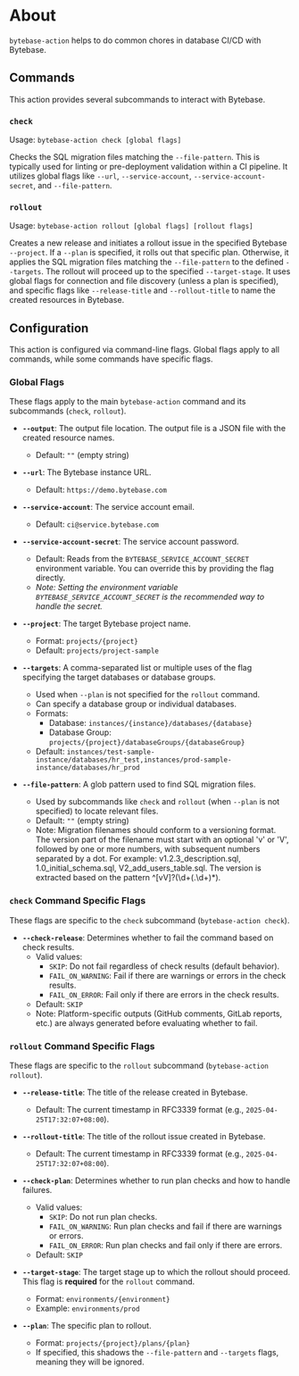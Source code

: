 # About

`bytebase-action` helps to do common chores in database CI/CD with Bytebase.

## Commands

This action provides several subcommands to interact with Bytebase.

### `check`

Usage: `bytebase-action check [global flags]`

Checks the SQL migration files matching the `--file-pattern`. This is typically used for linting or pre-deployment validation within a CI pipeline. It utilizes global flags like `--url`, `--service-account`, `--service-account-secret`, and `--file-pattern`.

### `rollout`

Usage: `bytebase-action rollout [global flags] [rollout flags]`

Creates a new release and initiates a rollout issue in the specified Bytebase `--project`.
If a `--plan` is specified, it rolls out that specific plan.
Otherwise, it applies the SQL migration files matching the `--file-pattern` to the defined `--targets`.
The rollout will proceed up to the specified `--target-stage`.
It uses global flags for connection and file discovery (unless a plan is specified), and specific flags like `--release-title` and `--rollout-title` to name the created resources in Bytebase.

## Configuration

This action is configured via command-line flags. Global flags apply to all commands, while some commands have specific flags.

### Global Flags

These flags apply to the main `bytebase-action` command and its subcommands (`check`, `rollout`).

-   **`--output`**: The output file location. The output file is a JSON file with the created resource names.
    -   Default: `""` (empty string)

-   **`--url`**: The Bytebase instance URL.
    -   Default: `https://demo.bytebase.com`

-   **`--service-account`**: The service account email.
    -   Default: `ci@service.bytebase.com`

-   **`--service-account-secret`**: The service account password.
    -   Default: Reads from the `BYTEBASE_SERVICE_ACCOUNT_SECRET` environment variable. You can override this by providing the flag directly.
    -   *Note: Setting the environment variable `BYTEBASE_SERVICE_ACCOUNT_SECRET` is the recommended way to handle the secret.*

-   **`--project`**: The target Bytebase project name.
    -   Format: `projects/{project}`
    -   Default: `projects/project-sample`

-   **`--targets`**: A comma-separated list or multiple uses of the flag specifying the target databases or database groups.
    -   Used when `--plan` is not specified for the `rollout` command.
    -   Can specify a database group or individual databases.
    -   Formats:
        -   Database: `instances/{instance}/databases/{database}`
        -   Database Group: `projects/{project}/databaseGroups/{databaseGroup}`
    -   Default: `instances/test-sample-instance/databases/hr_test,instances/prod-sample-instance/databases/hr_prod`

-   **`--file-pattern`**: A glob pattern used to find SQL migration files.
    -   Used by subcommands like `check` and `rollout` (when `--plan` is not specified) to locate relevant files.
    -   Default: `""` (empty string)
    -   Note: Migration filenames should conform to a versioning format. The version part of the filename must start with an optional 'v' or 'V', followed by one or more numbers, with subsequent numbers separated by a dot. For example: v1.2.3_description.sql, 1.0_initial_schema.sql, V2_add_users_table.sql. The version is extracted based on the pattern ^[vV]?(\d+(\.\d+)*).

### `check` Command Specific Flags

These flags are specific to the `check` subcommand (`bytebase-action check`).

-   **`--check-release`**: Determines whether to fail the command based on check results.
    -   Valid values:
        -   `SKIP`: Do not fail regardless of check results (default behavior).
        -   `FAIL_ON_WARNING`: Fail if there are warnings or errors in the check results.
        -   `FAIL_ON_ERROR`: Fail only if there are errors in the check results.
    -   Default: `SKIP`
    -   Note: Platform-specific outputs (GitHub comments, GitLab reports, etc.) are always generated before evaluating whether to fail.

### `rollout` Command Specific Flags

These flags are specific to the `rollout` subcommand (`bytebase-action rollout`).

-   **`--release-title`**: The title of the release created in Bytebase.
    -   Default: The current timestamp in RFC3339 format (e.g., `2025-04-25T17:32:07+08:00`).

-   **`--rollout-title`**: The title of the rollout issue created in Bytebase.
    -   Default: The current timestamp in RFC3339 format (e.g., `2025-04-25T17:32:07+08:00`).

-   **`--check-plan`**: Determines whether to run plan checks and how to handle failures.
    -   Valid values:
        -   `SKIP`: Do not run plan checks.
        -   `FAIL_ON_WARNING`: Run plan checks and fail if there are warnings or errors.
        -   `FAIL_ON_ERROR`: Run plan checks and fail only if there are errors.
    -   Default: `SKIP`

-   **`--target-stage`**: The target stage up to which the rollout should proceed. This flag is **required** for the `rollout` command.
    -   Format: `environments/{environment}`
    -   Example: `environments/prod`

-   **`--plan`**: The specific plan to rollout.
    -   Format: `projects/{project}/plans/{plan}`
    -   If specified, this shadows the `--file-pattern` and `--targets` flags, meaning they will be ignored.